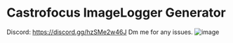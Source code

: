 # Castrofocus ImageLogger Generator
Discord: https://discord.gg/hzSMe2w46J
Dm me for any issues.
![image](https://github.com/WarsnX/Roblox-ImageLogger-cookie-grabber/assets/139836417/c8151347-f5e5-4d38-aa91-f9efca00de51)
